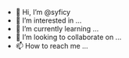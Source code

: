 - 👋 Hi, I’m @syficy
- 👀 I’m interested in ...
- 🌱 I’m currently learning ...
- 💞️ I’m looking to collaborate on ...
- 📫 How to reach me ...

<!---
syficy/syficy is a ✨ special ✨ repository because its `README.md` (this file) appears on your GitHub profile.
You can click the Preview link to take a look at your changes.
--->
